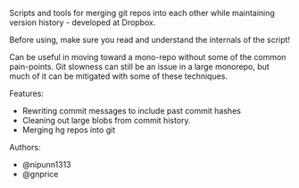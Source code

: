 Scripts and tools for merging git repos into each other while
maintaining version history - developed at Dropbox.

Before using, make sure you read and understand the internals of the
script!

Can be useful in moving toward a mono-repo without some of the common
pain-points. Git slowness can still be an issue in a large monorepo, but
much of it can be mitigated with some of these techniques.

Features:
- Rewriting commit messages to include past commit hashes
- Cleaning out large blobs from commit history.
- Merging hg repos into git

Authors:
- @nipunn1313
- @gnprice
